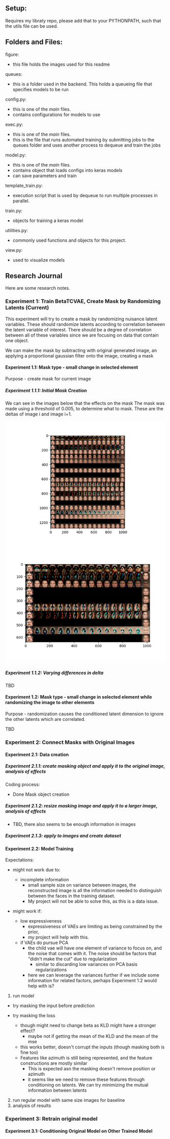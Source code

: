 ## Setup:
Requires my libraty repo, please add that to your PYTHONPATH, such that the utils file can be used.

## Folders and Files:
figure:
- this file holds the images used for this readme

queues:
- this is a folder used in the backend. This holds a queueing file that specifies models to be run

config.py:
- this is one of the _main_ files. 
- contains configurations for models to use

exec.py:
- this is one of the _main_ files. 
- this is the file that runs automated training by submitting jobs to the queues folder and uses another process to dequeue and train the jobs

model.py:
- this is one of the _main_ files. 
- contains object that loads configs into keras models
- can save parameters and train

template_train.py:
- execution script that is used by dequeue to run multiple processes in parallel.

train.py:
- objects for training a keras model

utilities.py:
- commonly used functions and objects for this project.

view.py:
- used to visualize models


## Research Journal
Here are some research notes.

### Experiment 1: Train BetaTCVAE, Create Mask by Randomizing Latents (Current)
This experiment will try to create a mask by randomizing nuisance latent variables. These should randomize latents according to correlation between the latent variable of interest.
There should be a degree of correlation between all of these variables since we are focusing on data that contain one object.

We can make the mask by subtracting with original generated image, an applying a proportional gaussian filter onto the image, creating a mask


#### Experiment 1.1: Mask type - small change in selected element
Purpose - create mask for current image

##### Experiment 1.1.1: Initial Mask Creation

We can see in the images below that the effects on the mask The mask was made using a threshold of 0.005, to determine what to mask. These are the deltas of image i and image i+1. 

![intw1](figures/interweaved_mask1.png)
![m1](figures/mask_between_latents1.png)

##### Experiment 1.1.2: Varying differences in delta
TBD

#### Experiment 1.2: Mask type - small change in selected element while randomizing the image to other elements
Purpose - randomization causes the conditioned latent dimension to ignore the other latents which are correlated.

TBD

### Experiment 2: Connect Masks with Original Images
#### Experiment 2.1: Data creation

##### Experiment 2.1.1: create masking object and apply it to the original image, analysis of effects
Coding process:
- Done Mask object creation

##### Experiment 2.1.2: resize masking image and apply it to a larger image, analysis of effects
- TBD, there also seems to be enough information in images

##### Experiment 2.1.3: apply to images and create dataset


#### Experiment 2.2: Model Training
Expectations:
- might not work due to:
	- incomplete information
		- small sample size on variance between images, the reconstructed image is all the information needed to distinguish between the faces in the training dataset.
		- My project will not be able to solve this, as this is a data issue.

- might work if:
	- low expressiveness
		- expressiveness of VAEs are limiting as being constrained by the prior,
		- my project will help with this. 
	- if VAEs do pursue PCA
		- the child vae will have one element of variance to focus on, and the noise that comes with it. The noise should be factors that "didn't make the cut" due to regularization
			- similar to discarding low variances on PCA basis regularizations
		- here we can leverage the variances further if we include some information for related factors, perhaps Experiment 1.2 would help with is?


1. run model
- try masking the input before prediction

- try masking the loss
	- though might need to change beta as KLD might have a stronger effect?
		- maybe not if getting the mean of the KLD and the mean of the mse
	- this works better, doesn't corrupt the inputs (though masking both is fine too)
	- Features like azimuth is still being represented, and the feature constructions are mostly similar
		- This is expected asn the masking doesn't remove position or azimuth
		- it seems like we need to remove these features through conditioning on latents. We can try minimizing the mutual information between latents


2. run regular model with same size images for baseline
3. analysis of results

### Experiment 3: Retrain original model
#### Experiment 3.1: Conditioning Original Model on Other Trained Model
